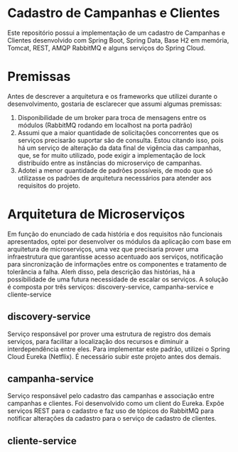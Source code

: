 # Cadastro de Campanhas e Clientes
Este repositório possui a implementação de um cadastro de Campanhas e Clientes desenvolvido com Spring Boot, Spring Data, Base H2 em memória, Tomcat, REST, AMQP RabbitMQ e alguns serviços do Spring Cloud.
# Premissas
Antes de descrever a arquitetura e os frameworks que utilizei durante o desenvolvimento, gostaria de esclarecer que assumi algumas premissas:
1. Disponibilidade de um broker para troca de mensagens entre os módulos (RabbitMQ rodando em localhost na porta padrão)
2. Assumi que a maior quantidade de solicitações concorrentes que os serviços precisarão suportar são de consulta. Estou citando isso, pois há um serviço de alteração da data final de vigência das campanhas, que, se for muito utilizado, pode exigir a implementação de lock distribuído entre as instâncias do microserviço de campanhas.
3. Adotei a menor quantidade de padrões possíveis, de modo que só utilizasse os padrões de arquitetura necessários para atender aos requisitos do projeto.
# Arquitetura de Microserviços
Em função do enunciado de cada história e dos requisitos não funcionais apresentados, optei por desenvolver os módulos da aplicação com base em arquitetura de microserviços, uma vez que precisaria prover uma infraestrutura que garantisse acesso acentuado aos serviços, notificação para sincronização de informações entre os componentes e tratamento de tolerância a falha. Aleḿ disso, pela descrição das histórias, há a possibilidade de uma futura necessidade de escalar os serviços.
A solução é composta por três serviços: discovery-service, campanha-service e cliente-service
## discovery-service
Serviço responsável por prover uma estrutura de registro dos demais serviços, para facilitar a localização dos recursos e diminuir a interdependência entre eles. Para implementar este padrão, utilizei o Spring Cloud Eureka (Netflix). É necessário subir este projeto antes dos demais.
## campanha-service
Serviço responsável pelo cadastro das campanhas e associação entre campanhas e clientes. Foi desenvolvido como um client do Eureka. Expõe serviços REST para o cadastro e faz uso de tópicos do RabbitMQ para notificar alterações da cadastro para o serviço de cadastro de clientes.
## cliente-service
